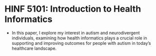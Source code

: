 # HINF 5101: Introduction to Health Informatics
- In this paper, I explore my interest in autism and neurodivergent individuals, examining how 
  health informatics plays a crucial role in supporting and improving outcomes for people with autism 
  in today’s healthcare landscape.
